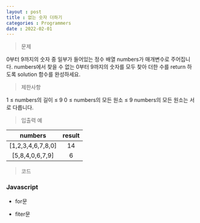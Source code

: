 ```yaml
---
layout : post
title : 없는 숫자 더하기
categories : Programmers
date : 2022-02-01
---
```

> 문제<br>

0부터 9까지의 숫자 중 일부가 들어있는 정수 배열 numbers가 매개변수로 주어집니다. numbers에서 찾을 수 없는 0부터 9까지의 숫자를 모두 찾아 더한 수를 return 하도록 solution 함수를 완성하세요.

> 제한사항<br>

1 ≤ numbers의 길이 ≤ 9
0 ≤ numbers의 모든 원소 ≤ 9
numbers의 모든 원소는 서로 다릅니다.

> 입출력 예<br>

|numbers|result|
|:--:|:--:|
|[1,2,3,4,6,7,8,0]|14|
|[5,8,4,0,6,7,9]|6|

> 코드
### Javascript

* for문
<script src="https://gist.github.com/kwontaehoon/11a5b8caee7ffd3e321da1624688612a.js"></script>

* fiter문
<script src="https://gist.github.com/kwontaehoon/e60f13a9bc5864777ad5b4c8ddd589de.js"></script>
